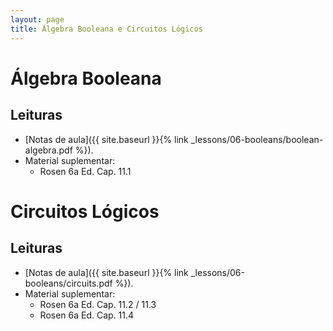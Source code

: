 ```yaml
---
layout: page
title: Álgebra Booleana e Circuitos Lógicos
---
```


# Álgebra Booleana

## Leituras

- [Notas de aula]({{ site.baseurl }}{% link _lessons/06-booleans/boolean-algebra.pdf %}).
- Material suplementar:
  - Rosen 6a Ed. Cap. 11.1

# Circuitos Lógicos

## Leituras

- [Notas de aula]({{ site.baseurl }}{% link _lessons/06-booleans/circuits.pdf %}).
- Material suplementar:
  - Rosen 6a Ed. Cap. 11.2 / 11.3
  - Rosen 6a Ed. Cap. 11.4
